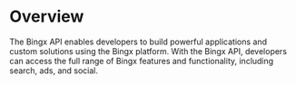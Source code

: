 # Overview

The Bingx API enables developers to build powerful applications and custom solutions using the Bingx platform. With the Bingx API, developers can access the full range of Bingx features and functionality, including search, ads, and social.
